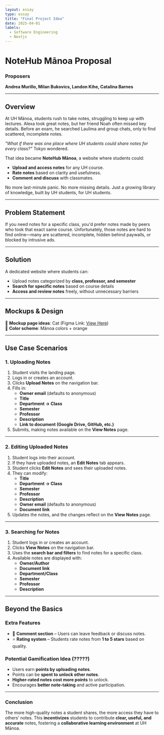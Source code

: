 ```yaml
---
layout: essay
type: essay
title: "Final Project Idea"
date: 2025-04-01
labels:
  - Software Engineering
  - Nextjs
---
```


# NoteHub Mānoa Proposal

### **Proposers**  
**Andrea Murillo, Milan Bukovics, Landon Kihe, Catalina Barnes**  

---

## **Overview**  
At UH Mānoa, students rush to take notes, struggling to keep up with lectures. Alexa took great notes, but her friend Noah often missed key details. Before an exam, he searched Laulima and group chats, only to find scattered, incomplete notes.  

*"What if there was one place where UH students could share notes for every class?"* Tokyo wondered.  

That idea became **NoteHub Mānoa**, a website where students could:  
- **Upload and access notes** for any UH course.  
- **Rate notes** based on clarity and usefulness.  
- **Comment and discuss** with classmates.  

No more last-minute panic. No more missing details. Just a growing library of knowledge, built by UH students, for UH students.  

---

## **Problem Statement**  
If you need notes for a specific class, you'd prefer notes made by peers who took that exact same course. Unfortunately, those notes are hard to find online—many are scattered, incomplete, hidden behind paywalls, or blocked by intrusive ads.  

---

## **Solution**  
A dedicated website where students can:  
-  Upload notes categorized by **class, professor, and semester**  
-  **Search for specific notes** based on course details  
-  **Access and review notes** freely, without unnecessary barriers  

---

## **Mockups & Design**  
🔹 **Mockup page ideas**: Cat (Figma Link: [View Here](https://www.figma.com/design/gn3wSQTofguqx5eSH5CgOW/ICS-314-Final?node-id=0-1&t=IWbqS3XHm6WedC8J-1))  
🔹 **Color scheme**: Mānoa colors + orange  

---

## **Use Case Scenarios**  

### **1. Uploading Notes**  
1. Student visits the landing page.  
2. Logs in or creates an account.  
3. Clicks **Upload Notes** on the navigation bar.  
4. Fills in:  
   - **Owner email** (defaults to anonymous)  
   - **Title**  
   - **Department → Class**  
   - **Semester**  
   - **Professor**  
   - **Description**  
   - **Link to document (Google Drive, GitHub, etc.)**  
5. Submits, making notes available on the **View Notes** page.  

---

### **2. Editing Uploaded Notes**  
1. Student logs into their account.  
2. If they have uploaded notes, an **Edit Notes** tab appears.  
3. Student clicks **Edit Notes** and sees their uploaded notes.  
4. They can modify:  
   - **Title**  
   - **Department → Class**  
   - **Semester**  
   - **Professor**  
   - **Description**  
   - **Owner email** (defaults to anonymous)  
   - **Document link**  
5. Updates the notes, and the changes reflect on the **View Notes** page.  

---

### **3. Searching for Notes**  
1. Student logs in or creates an account.  
2. Clicks **View Notes** on the navigation bar.  
3. Uses the **search bar and filters** to find notes for a specific class.  
4. Available notes are displayed with:  
   - **Owner/Author**  
   - **Document link**  
   - **Department/Class**  
   - **Semester**  
   - **Professor**  
   - **Description**  

---

## **Beyond the Basics**  

### **Extra Features**  
- 💬 **Comment section** – Users can leave feedback or discuss notes.  
- ⭐ **Rating system** – Students rate notes from **1 to 5 stars** based on quality.  

### **Potential Gamification Idea (?????)**  
- Users earn **points by uploading notes**.  
- Points can be **spent to unlock other notes**.  
- **Higher-rated notes cost more points** to unlock.  
- Encourages **better note-taking** and active participation.  

---

### **Conclusion**  
The more high-quality notes a student shares, the more access they have to others’ notes. This **incentivizes** students to contribute **clear, useful, and accurate** notes, fostering a **collaborative learning environment** at UH Mānoa.  